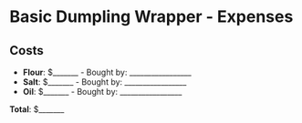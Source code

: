 # Basic Dumpling Wrapper - Expenses

## Costs
- **Flour**: $_______ - Bought by: _________________
- **Salt**: $_______ - Bought by: _________________
- **Oil**: $_______ - Bought by: _________________

**Total**: $_______
